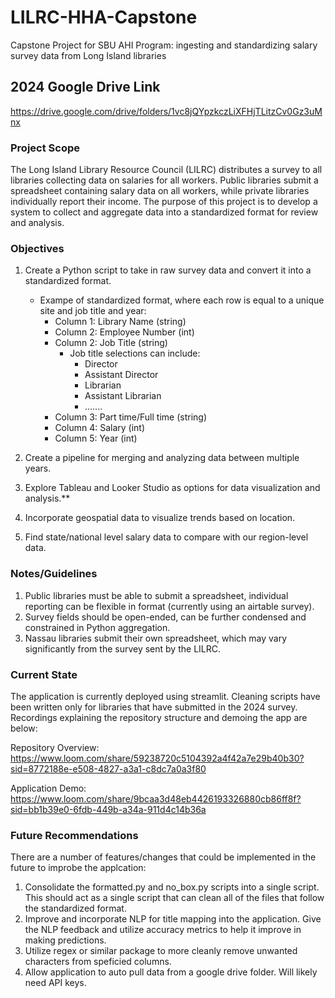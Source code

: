 # LILRC-HHA-Capstone
Capstone Project for SBU AHI Program: ingesting and standardizing salary survey data from Long Island libraries

## 2024 Google Drive Link

https://drive.google.com/drive/folders/1vc8jQYpzkczLiXFHjTLitzCv0Gz3uMnx

### Project Scope

The Long Island Library Resource Council (LILRC) distributes a survey to all libraries collecting data on salaries for all workers. Public libraries submit a spreadsheet containing salary data on all workers, while private libraries individually report their income. The purpose of this project is to develop a system to collect and aggregate data into a standardized format for review and analysis.

### Objectives

1. Create a Python script to take in raw survey data and convert it into a standardized format.
    - Exampe of standardized format, where each row is equal to a unique site and job title and year: 
        - Column 1: Library Name (string)
        - Column 2: Employee Number (int)
        - Column 2: Job Title (string)
            - Job title selections can include:
                - Director
                - Assistant Director
                - Librarian
                - Assistant Librarian
                - .......
        - Column 3: Part time/Full time (string)
        - Column 4: Salary (int)
        - Column 5: Year (int)

2. Create a pipeline for merging and analyzing data between multiple years.
3. Explore Tableau and Looker Studio as options for data visualization and analysis.**

4. Incorporate geospatial data to visualize trends based on location.
5. Find state/national level salary data to compare with our region-level data.
   

### Notes/Guidelines

1. Public libraries must be able to submit a spreadsheet, individual reporting can be flexible in format (currently using an airtable survey).
2. Survey fields should be open-ended, can be further condensed and constrained in Python aggregation.
3. Nassau libraries submit their own spreadsheet, which may vary significantly from the survey sent by the LILRC.

### Current State

The application is currently deployed using streamlit. Cleaning scripts have been written only for libraries that have submitted in the 2024 survey. Recordings explaining the repository structure and demoing the app are below:

Repository Overview: https://www.loom.com/share/59238720c5104392a4f42a7e29b40b30?sid=8772188e-e508-4827-a3a1-c8dc7a0a3f80

Application Demo: https://www.loom.com/share/9bcaa3d48eb4426193326880cb86ff8f?sid=bb1b39e0-6fdb-449b-a34a-911d4c14b36a

### Future Recommendations

There are a number of features/changes that could be implemented in the future to improbe the applcation:

1. Consolidate the formatted.py and no_box.py scripts into a single script. This should act as a single script that can clean all of the files that follow the standardized format.
2. Improve and incorporate NLP for title mapping into the application. Give the NLP feedback and utilize accuracy metrics to help it improve in making predictions. 
3. Utilize regex or similar package to more cleanly remove unwanted characters from speficied columns.
4. Allow application to auto pull data from a google drive folder. Will likely need API keys.









